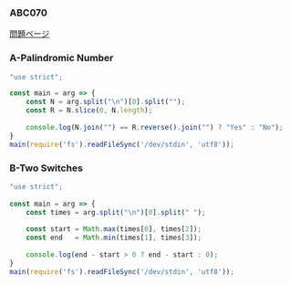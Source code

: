 ### ABC070
[問題ページ](https://atcoder.jp/contests/abc070/tasks)

### A-Palindromic Number
```JavaScript
"use strict";

const main = arg => {
    const N = arg.split("\n")[0].split("");
    const R = N.slice(0, N.length);
    
    console.log(N.join("") == R.reverse().join("") ? "Yes" : "No");
}
main(require('fs').readFileSync('/dev/stdin', 'utf8'));

```

### B-Two Switches
```JavaScript
"use strict";
    
const main = arg => {
    const times = arg.split("\n")[0].split(" ");
    
    const start = Math.max(times[0], times[2]);
    const end   = Math.min(times[1], times[3]);
    
    console.log(end - start > 0 ? end - start : 0);
}
main(require('fs').readFileSync('/dev/stdin', 'utf8'));

```